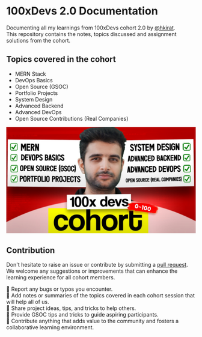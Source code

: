 # 100xDevs 2.0 Documentation

Documenting all my learnings from 100xDevs cohort 2.0 by [@hkirat](https://github.com/hkirat). <br>
This repository contains the notes, topics discussed and assignment solutions from the cohort.

## Topics covered in the cohort

- MERN Stack
- DevOps Basics
- Open Source (GSOC)
- Portfolio Projects
- System Design
- Advanced Backend
- Advanced DevOps
- Open Source Contributions (Real Companies)

![image](https://github.com/iamgauravbisht/100xdev/blob/master/assets/100xdevsBanner.png)

## Contribution

Don't hesitate to raise an issue or contribute by submitting a [pull request](https://github.com/iamgauravbisht/100xdev/pulls). We welcome any suggestions or improvements that can enhance the learning experience for all cohort members. <br>

🎯 Report any bugs or typos you encounter. <br>
🎯 Add notes or summaries of the topics covered in each cohort session that will help all of us. <br>
🎯 Share project ideas, tips, and tricks to help others. <br>
🎯 Provide GSOC tips and tricks to guide aspiring participants. <br>
🎯 Contribute anything that adds value to the community and fosters a collaborative learning environment.
